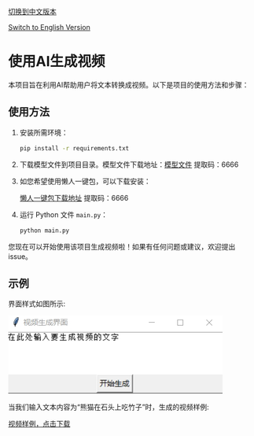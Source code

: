 [切换到中文版本](README_zh.md) 

[Switch to English Version](README.md)
# 使用AI生成视频

本项目旨在利用AI帮助用户将文本转换成视频。以下是项目的使用方法和步骤：

## 使用方法

1. 安装所需环境：

   ```bash
   pip install -r requirements.txt
   ```

2. 下载模型文件到项目目录。模型文件下载地址：[模型文件](https://pan.baidu.com/s/1cADfwCXCJQDwEkWIf4CwTQ?pwd=6666) 提取码：6666 

3. 如您希望使用懒人一键包，可以下载安装：

   [懒人一键包下载地址](https://pan.baidu.com/s/1pUWWCwv5MYTKUXYQIahMRQ?pwd=6666) 提取码：6666 

4. 运行 Python 文件 `main.py`：

   ```bash
   python main.py
   ```

您现在可以开始使用该项目生成视频啦！如果有任何问题或建议，欢迎提出 issue。

## 示例

界面样式如图所示:

![界面样式](./image.png)

当我们输入文本内容为“熊猫在石头上吃竹子”时，生成的视频样例:

[视频样例，点击下载](./testoutput.mp4)
